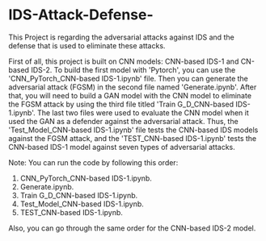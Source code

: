 # IDS-Attack-Defense-
This Project is regarding the adversarial attacks against IDS and the defense that is used to eliminate these attacks.

First of all, this project is built on CNN models: CNN-based IDS-1 and CN-based IDS-2. To build the first model with 'Pytorch', you can use the 'CNN_PyTorch_CNN-based IDS-1.ipynb' file. Then you can generate the adversarial attack (FGSM) in the second file named 'Generate.ipynb'. After that, you will need to build a GAN model with the CNN model to eliminate the FGSM attack by using the third file titled 'Train G_D_CNN-based IDS-1.ipynb'. 
The last two files were used to evaluate the CNN model when it used the GAN as a defender against the adversarial attack. Thus, the 'Test_Model_CNN-based IDS-1.ipynb' file tests the CNN-based IDS models against the FGSM attack, and the 'TEST_CNN-based IDS-1.ipynb' tests the CNN-based IDS-1 model against seven types of adversarial attacks.

Note: You can run the code by following this order: 
1. CNN_PyTorch_CNN-based IDS-1.ipynb. 
2. Generate.ipynb.
3. Train G_D_CNN-based IDS-1.ipynb.
4. Test_Model_CNN-based IDS-1.ipynb.
4. TEST_CNN-based IDS-1.ipynb.

Also, you can go through the same order for the CNN-based IDS-2 model.
